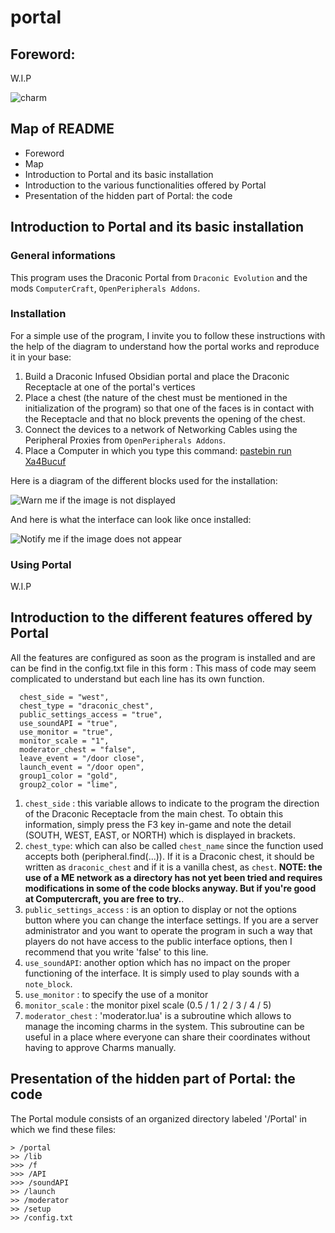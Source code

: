 # portal

## Foreword: ##

W.I.P

![charm](https://ftbwiki.org/images/8/89/Item_Charm_of_Dislocation.png)

## Map of README ##

- Foreword
- Map
- Introduction to Portal and its basic installation
- Introduction to the various functionalities offered by Portal
- Presentation of the hidden part of Portal: the code


## Introduction to Portal and its basic installation ##

### General informations ###

This program uses the Draconic Portal from `Draconic Evolution` and the mods `ComputerCraft`, `OpenPeripherals Addons`.


### Installation ###

For a simple use of the program, I invite you to follow these instructions with the help of the diagram to understand how the portal works and reproduce it in your base:

1. Build a Draconic Infused Obsidian portal and place the Draconic Receptacle at one of the portal's vertices
2. Place a chest (the nature of the chest must be mentioned in the initialization of the program) so that one of the faces is in contact with the Receptacle and that no block prevents the opening of the chest.
3. Connect the devices to a network of Networking Cables using the Peripheral Proxies from `OpenPeripherals Addons`.
4. Place a Computer in which you type this command: [pastebin run Xa4Bucuf](https://pastebin.com/Xa4Bucuf)

Here is a diagram of the different blocks used for the installation:

![Warn me if the image is not displayed](https://i.ibb.co/fSKPDyj/2021-04-04-17-06-03.jpg)

And here is what the interface can look like once installed:

![Notify me if the image does not appear](https://forum.mineaurion.com/assets/uploads/files/1590413050682-2020-05-25_15.22.24.png)

### Using Portal ###

W.I.P

## Introduction to the different features offered by Portal ##

All the features are configured as soon as the program is installed and are can be find in the config.txt file in this form :
This mass of code may seem complicated to understand but each line has its own function.


```
  chest_side = "west",
  chest_type = "draconic_chest",
  public_settings_access = "true",
  use_soundAPI = "true",
  use_monitor = "true",
  monitor_scale = "1",
  moderator_chest = "false",
  leave_event = "/door close",
  launch_event = "/door open",
  group1_color = "gold",
  group2_color = "lime",
```

1. `chest_side` : this variable allows to indicate to the program the direction of the Draconic Receptacle from the main chest. To obtain this information, simply press the F3 key in-game and note the detail (SOUTH, WEST, EAST, or NORTH) which is displayed in brackets.
2. `chest_type`: which can also be called `chest_name` since the function used accepts both (peripheral.find(...)). If it is a Draconic chest, it should be written as `draconic_chest` and if it is a vanilla chest, as `chest`. **NOTE: the use of a ME network as a directory has not yet been tried and requires modifications in some of the code blocks anyway. But if you're good at Computercraft, you are free to try.**.
3. `public_settings_access` : is an option to display or not the options button where you can change the interface settings. If you are a server administrator and you want to operate the program in such a way that players do not have access to the public interface options, then I recommend that you write 'false' to this line.
4. `use_soundAPI`: another option which has no impact on the proper functioning of the interface. It is simply used to play sounds with a `note_block`.
5. `use_monitor` : to specify the use of a monitor
6. `monitor_scale` : the monitor pixel scale (0.5 / 1 / 2 / 3 / 4 / 5)
7. `moderator_chest` : 'moderator.lua' is a subroutine which allows to manage the incoming charms in the system. This subroutine can be useful in a place where everyone can share their coordinates without having to approve Charms manually.

## Presentation of the hidden part of Portal: the code

The Portal module consists of an organized directory labeled '/Portal' in which we find these files:

```
> /portal
>> /lib
>>> /f
>>> /API
>>> /soundAPI
>> /launch
>> /moderator
>> /setup
>> /config.txt
```
